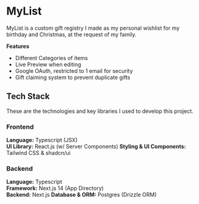 # MyList

MyList is a custom gift registry I made as my personal wishlist for my birthday and Christmas, at the request of my family.

**Features**

- Different Categories of items
- Live Preview when editing
- Google OAuth, restricted to 1 email for security
- Gift claiming system to prevent duplicate gifts

## Tech Stack

These are the technologies and key libraries I used to develop this project.

### Frontend

**Language:** Typescript (JSX)  
**UI Library:** React.js (w/ Server Components)
**Styling & UI Components:** Tailwind CSS & shadcn/ui

### Backend

**Language:** Typescript  
**Framework:** Next.js 14 (App Directory)  
**Backend:** Next.js
**Database & ORM:** Postgres (Drizzle ORM)
